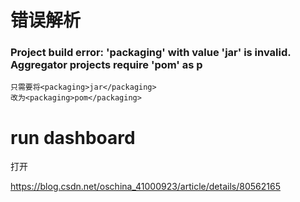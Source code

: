# 错误解析

### Project build error: 'packaging' with value 'jar' is invalid. Aggregator projects require 'pom' as p

```properties
只需要将<packaging>jar</packaging> 
改为<packaging>pom</packaging>
```

# run dashboard

打开

<https://blog.csdn.net/oschina_41000923/article/details/80562165>